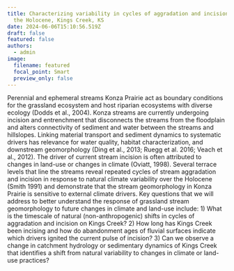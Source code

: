 ```yaml
---
title: Characterizing variability in cycles of aggradation and incision during
  the Holocene, Kings Creek, KS
date: 2024-06-06T15:10:56.519Z
draft: false
featured: false
authors:
  - admin
image:
  filename: featured
  focal_point: Smart
  preview_only: false
---
```

Perennial and ephemeral streams  Konza Prairie act as boundary conditions for the grassland ecosystem and host riparian ecosystems with diverse ecology (Dodds et al., 2004). Konza streams are currently undergoing incision and entrenchment that disconnects the streams from the floodplain and alters connectivity of sediment and water between the streams and hillslopes. Linking material transport and sediment dynamics to systematic drivers has relevance for water quality, habitat characterization, and downstream geomorphology (Ding et al., 2013; Ruegg et al. 2016; Veach et al., 2012). The driver of current stream incision is often attributed to changes in land-use or changes in climate (Oviatt, 1998). Several terrace levels that line the streams reveal repeated cycles of stream aggradation and incision in response to natural climate variability over the Holocene (Smith 1991) and demonstrate that the stream geomorphology in Konza Prairie is sensitive to external climate drivers. Key questions that we will address to better understand the response of grassland stream geomorphology to future changes in climate and land-use include: 1) What is the timescale of natural (non-anthropogenic) shifts in cycles of aggradation and incision on Kings Creek? 2) How long has Kings Creek been incising and how do abandonment ages of fluvial surfaces indicate which drivers ignited the current pulse of incision? 3) Can we observe a change in catchment hydrology or sedimentary dynamics of Kings Creek that identifies a shift from natural variability to changes in climate or land-use practices?